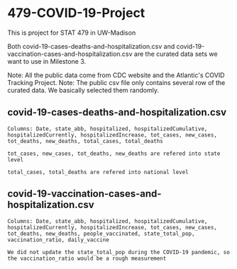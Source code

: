# 479-COVID-19-Project
This is project for STAT 479 in UW-Madison

Both covid-19-cases-deaths-and-hospitalization.csv and covid-19-vaccination-cases-and-hospitalization.csv are the curated data sets we want to use in Milestone 3.

Note: All the public data come from CDC website and the Atlantic's COVID Tracking Project.
Note: The public csv file only contains several row of the curated data. We basically selected them randomly.
## covid-19-cases-deaths-and-hospitalization.csv
    Columns: Date, state_abb, hospitalized, hospitalizedCumulative, hospitalizedCurrently, hospitalizedIncrease, tot_cases, new_cases, tot_deaths, new_deaths, total_cases, total_deaths
    
    tot_cases, new_cases, tot_deaths, new_deaths are refered into state level
    
    total_cases, total_deaths are refered into national level
    
## covid-19-vaccination-cases-and-hospitalization.csv
    Columns: Date, state_abb, hospitalized, hospitalizedCumulative, hospitalizedCurrently, hospitalizedIncrease, tot_cases, new_cases, tot_deaths, new_deaths, people_vaccinated, state_total_pop, vaccination_ratio, daily_vaccine
    
    We did not update the state_total_pop during the COVID-19 pandemic, so the vaccination_ratio would be a rough measurement
